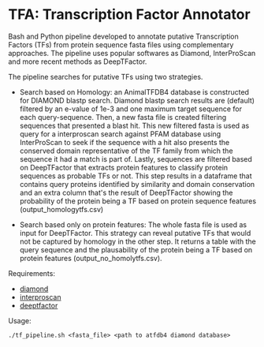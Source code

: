 # TFA: Transcription Factor Annotator #

Bash and Python pipeline developed to annotate putative Transcription Factors (TFs) from protein sequence fasta files using complementary approaches. The pipeline uses popular softwares as Diamond, InterProScan and more recent methods as DeepTFactor.

The pipeline searches for putative TFs using two strategies. 
+ Search based on Homology: an AnimalTFDB4 database is constructed for DIAMOND blastp search. Diamond blastp search results are (default) filtered by an e-value of 1e-3 and one maximum target sequence for each query-sequence. Then, a new fasta file is created filtering sequences that presented a blast hit. This new filtered fasta is used as query for a interproscan search against PFAM database using InterProScan to seek if the sequence with a hit also presents the conserved domain representative of the TF family from which the sequence it had a match is part of. Lastly, sequences are filtered based on DeepTFactor that extracts protein features to classify protein sequences as probable TFs or not. This step results in a 
dataframe that contains query proteins identified by similarity and domain conservation and an extra column that's the result of DeepTFactor showing the probability of the protein being a TF based on protein sequence features (output_homologytfs.csv)

+ Search based only on protein features: The whole fasta file is used as input for DeepTFactor. This strategy can reveal putative TFs that would not be captured by homology in the other step. It returns a table with the query sequence and the plausability of the protein being a TF based on protein features (output_no_homolytfs.csv).

  
Requirements:
+ [diamond](https://github.com/bbuchfink/diamond)  
+ [interproscan](https://interproscan-docs.readthedocs.io/en/latest/HowToDownload.html)
+ [deeptfactor](https://bitbucket.org/kaistsystemsbiology/deeptfactor/src/master/)

Usage:
```
./tf_pipeline.sh <fasta_file> <path to atfdb4 diamond database>
```
